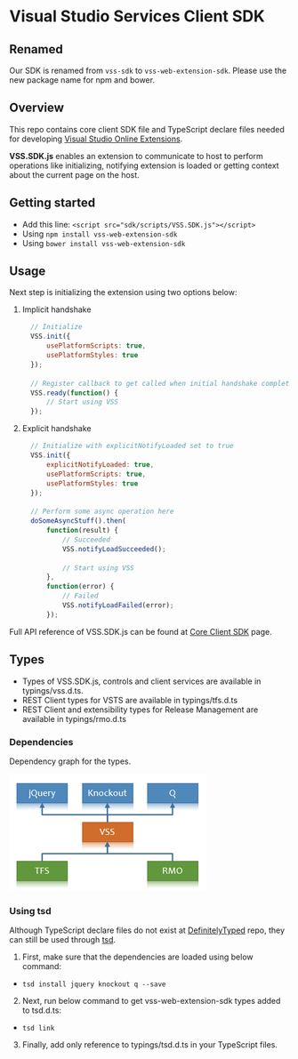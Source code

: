 # Visual Studio Services Client SDK

## Renamed
Our SDK is renamed from ```vss-sdk``` to ```vss-web-extension-sdk```. Please use the new package name for npm and bower.

## Overview
This repo contains core client SDK file and TypeScript declare files needed for developing [Visual Studio Online Extensions](https://www.visualstudio.com/integrate/extensions/overview).

**VSS.SDK.js** enables an extension to communicate to host to perform operations like initializing, notifying extension is loaded or getting context about the current page on the host.

## Getting started
 * Add this line: `<script src="sdk/scripts/VSS.SDK.js"></script>`
 * Using `npm install vss-web-extension-sdk`
 * Using `bower install vss-web-extension-sdk`

## Usage
Next step is initializing the extension using two options below: 
 1. Implicit handshake
 	```javascript
	  // Initialize
	  VSS.init({
		  usePlatformScripts: true, 
		  usePlatformStyles: true
	  });
	  
	  // Register callback to get called when initial handshake completed
	  VSS.ready(function() {
		  // Start using VSS
	  });
	  ```
      
 2. Explicit handshake
    ```javascript
	  // Initialize with explicitNotifyLoaded set to true 
	  VSS.init({
          explicitNotifyLoaded: true,
		  usePlatformScripts: true, 
		  usePlatformStyles: true
	  });
      
      // Perform some async operation here
      doSomeAsyncStuff().then(
          function(result) {
              // Succeeded
              VSS.notifyLoadSucceeded();
              
              // Start using VSS
          },
          function(error) {
              // Failed
              VSS.notifyLoadFailed(error);
          });
    ```

Full API reference of VSS.SDK.js can be found at [Core Client SDK](https://www.visualstudio.com/en-us/integrate/extensions/reference/client/core-sdk) page.

## Types
 * Types of VSS.SDK.js, controls and client services are available in typings/vss.d.ts. 
 * REST Client types for VSTS are available in typings/tfs.d.ts
 * REST Client and extensibility types for Release Management are available in typings/rmo.d.ts
 
### Dependencies
Dependency graph for the types.

![Dependency Graph](img/dependencies.png)
 
### Using tsd
Although TypeScript declare files do not exist at [DefinitelyTyped](https://github.com/DefinitelyTyped/DefinitelyTyped) repo, they can still be used through [tsd](https://www.npmjs.com/package/tsd).

1. First, make sure that the dependencies are loaded using below command:
 * `tsd install jquery knockout q --save`
 
2. Next, run below command to get vss-web-extension-sdk types added to tsd.d.ts:
 * `tsd link`

3. Finally, add only reference to typings/tsd.d.ts in your TypeScript files. 
